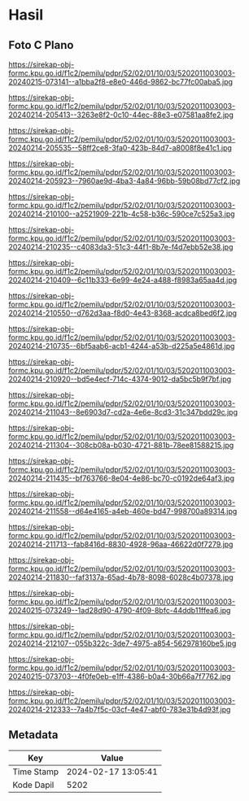 # Hasil

## Foto C Plano

https://sirekap-obj-formc.kpu.go.id/f1c2/pemilu/pdpr/52/02/01/10/03/5202011003003-20240215-073141--a1bba2f8-e8e0-446d-9862-bc77fc00aba5.jpg

https://sirekap-obj-formc.kpu.go.id/f1c2/pemilu/pdpr/52/02/01/10/03/5202011003003-20240214-205413--3263e8f2-0c10-44ec-88e3-e07581aa8fe2.jpg

https://sirekap-obj-formc.kpu.go.id/f1c2/pemilu/pdpr/52/02/01/10/03/5202011003003-20240214-205535--58ff2ce8-3fa0-423b-84d7-a8008f8e41c1.jpg

https://sirekap-obj-formc.kpu.go.id/f1c2/pemilu/pdpr/52/02/01/10/03/5202011003003-20240214-205923--7960ae9d-4ba3-4a84-96bb-59b08bd77cf2.jpg

https://sirekap-obj-formc.kpu.go.id/f1c2/pemilu/pdpr/52/02/01/10/03/5202011003003-20240214-210100--a2521909-221b-4c58-b36c-590ce7c525a3.jpg

https://sirekap-obj-formc.kpu.go.id/f1c2/pemilu/pdpr/52/02/01/10/03/5202011003003-20240214-210235--c4083da3-51c3-44f1-8b7e-f4d7ebb52e38.jpg

https://sirekap-obj-formc.kpu.go.id/f1c2/pemilu/pdpr/52/02/01/10/03/5202011003003-20240214-210409--6c11b333-6e99-4e24-a488-f8983a65aa4d.jpg

https://sirekap-obj-formc.kpu.go.id/f1c2/pemilu/pdpr/52/02/01/10/03/5202011003003-20240214-210550--d762d3aa-f8d0-4e43-8368-acdca8bed6f2.jpg

https://sirekap-obj-formc.kpu.go.id/f1c2/pemilu/pdpr/52/02/01/10/03/5202011003003-20240214-210735--6bf5aab6-acb1-4244-a53b-d225a5e4861d.jpg

https://sirekap-obj-formc.kpu.go.id/f1c2/pemilu/pdpr/52/02/01/10/03/5202011003003-20240214-210920--bd5e4ecf-714c-4374-9012-da5bc5b9f7bf.jpg

https://sirekap-obj-formc.kpu.go.id/f1c2/pemilu/pdpr/52/02/01/10/03/5202011003003-20240214-211043--8e6903d7-cd2a-4e6e-8cd3-31c347bdd29c.jpg

https://sirekap-obj-formc.kpu.go.id/f1c2/pemilu/pdpr/52/02/01/10/03/5202011003003-20240214-211304--308cb08a-b030-4721-881b-78ee81588215.jpg

https://sirekap-obj-formc.kpu.go.id/f1c2/pemilu/pdpr/52/02/01/10/03/5202011003003-20240214-211435--bf763766-8e04-4e86-bc70-c0192de64af3.jpg

https://sirekap-obj-formc.kpu.go.id/f1c2/pemilu/pdpr/52/02/01/10/03/5202011003003-20240214-211558--d64e4165-a4eb-460e-bd47-998700a89314.jpg

https://sirekap-obj-formc.kpu.go.id/f1c2/pemilu/pdpr/52/02/01/10/03/5202011003003-20240214-211713--fab8416d-8830-4928-96aa-46622d0f7279.jpg

https://sirekap-obj-formc.kpu.go.id/f1c2/pemilu/pdpr/52/02/01/10/03/5202011003003-20240214-211830--faf3137a-65ad-4b78-8098-6028c4b07378.jpg

https://sirekap-obj-formc.kpu.go.id/f1c2/pemilu/pdpr/52/02/01/10/03/5202011003003-20240215-073249--1ad28d90-4790-4f09-8bfc-44ddb11ffea6.jpg

https://sirekap-obj-formc.kpu.go.id/f1c2/pemilu/pdpr/52/02/01/10/03/5202011003003-20240214-212107--055b322c-3de7-4975-a854-562978160be5.jpg

https://sirekap-obj-formc.kpu.go.id/f1c2/pemilu/pdpr/52/02/01/10/03/5202011003003-20240215-073703--4f0fe0eb-e1ff-4386-b0a4-30b66a7f7762.jpg

https://sirekap-obj-formc.kpu.go.id/f1c2/pemilu/pdpr/52/02/01/10/03/5202011003003-20240214-212333--7a4b7f5c-03cf-4e47-abf0-783e31b4d93f.jpg


## Metadata

| Key        | Value               |
| ---------- | ------------------- |
| Time Stamp | 2024-02-17 13:05:41 |
| Kode Dapil | 5202                |



